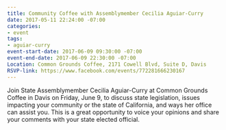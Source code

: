 ```yaml
---
title: Community Coffee with Assemblymember Cecilia Aguiar-Curry
date: 2017-05-11 22:24:00 -07:00
categories:
- event
tags:
- aguiar-curry
event-start-date: 2017-06-09 09:30:00 -07:00
event-end-date: 2017-06-09 22:30:00 -07:00
Location: Common Grounds Coffee, 2171 Cowell Blvd, Suite D, Davis
RSVP-link: https://www.facebook.com/events/772281666230167
---
```


Join State Assemblymember Cecilia Aguiar-Curry at Common Grounds Coffee in Davis on Friday, June 9, to discuss state legislation, issues impacting your community or the state of California, and ways her office can assist you. This is a great opportunity to voice your opinions and share your comments with your state elected official. 